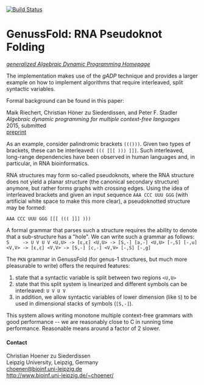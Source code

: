 [![Build Status](https://travis-ci.org/choener/GenussFold.svg?branch=master)](https://travis-ci.org/choener/GenussFold)

# GenussFold: RNA Pseudoknot Folding

[*generalized Algebraic Dynamic Programming Homepage*](http://www.bioinf.uni-leipzig.de/Software/gADP/)

The implementation makes use of the *gADP* technique and provides a larger
example on how to implement algorithms that require interleaved, split
syntactic variables.

Formal background can be found in this paper:

Maik Riechert, Christian Höner zu Siederdissen, and Peter F. Stadler  
*Algebraic dynamic programming for multiple context-free languages*  
2015, submitted  
[preprint](http://www.bioinf.uni-leipzig.de/Software/gADP/preprints/rie-hoe-2015.pdf)  



As an example, consider palindromic brackets `((()))`. Given two types of
brackets, these can be interleaved: `((( [[[ ))) ]]]`. Such interleaved,
long-range dependencies have been observed in human languages and, in
particular, in RNA bioinformatics.

RNA structures may form so-called pseudoknots, where the RNA structure does not
yield a planar structure (the canonical secondary structure) anymore, but
rather forms graphs with crossing edges. Using the idea of interleaved brackets
and given an input sequence `AAA CCC UUU GGG` (with artificial white space to
make this more clear), a pseudoknotted structure may be formed:

``
AAA CCC UUU GGG
[[[ ((( ]]] )))
``

A formal grammar that parses such a structure requires the ability to denote
that a sub-structure has a "hole". We can write such a grammar as follows:
``
S     -> U V U V
<U,U> -> [ε,ε]
<U,U> -> [S,-] [a,-] <U,U> [-,S] [-,u]
<V,V> -> [ε,ε]
<V,V> -> [S,-] [c,-] <V,V> [-,S] [-,g]
``

The `PKN` grammar in GenussFold (for genus-1 structures, but much more
pleasurable to write) offers the required features:

1. state that a syntactic variable is split between two regions `<U,U>`
1. state that this split system is linearized and different symbols can be
   interleaved: `U V U V`
1. in addition, we allow syntactic variables of lower dimension (like `S`) to
   be used in dimensional stacks of symbols (`[S,-]`).

This system allows writing monotone multiple context-free grammars with good
performance -- we are reasonably close to C in running time performance.
Reasonable means around a factor of 2 slower.


#### Contact

Christian Hoener zu Siederdissen  
Leipzig University, Leipzig, Germany  
choener@bioinf.uni-leipzig.de  
http://www.bioinf.uni-leipzig.de/~choener/  

